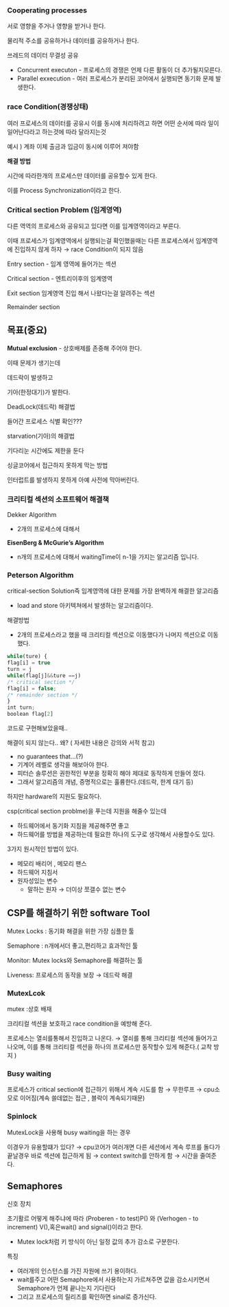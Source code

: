 ### Cooperating processes

서로 영향을 주거나 영향을 받거나 한다.

물리적 주소를 공유하거나 데이터를 공유하거나 한다.

쓰레드의 데이터 무결성 공유

- Concurrent executon -  프로세스의 경쟁은 언제 다른 활동이 더 추가될지모른다.
- Parallel exxecution - 여러 프로세스가 분리된 코어에서 실행되면 동기화 문제 발생한다.

### race Condition(경쟁상태)

여러 프로세스의 데이터를 공유시 이를 동시에 처리하려고 하면 어떤 순서에 따라  일이 일어난다라고 하는것에 따라 달라지는것

예시 ) 계좌 이체 출금과 입금이 동시에 이루어 져야함

**해결 방법**

시간에 따라한개의 프로세스만 데이터를 공유할수 있게 한다.

이를 Process Synchronization이라고 한다.

### Critical section Problem (임계영역)

다른 역역의 프로세스와 공유되고 있다면 이를 임계영역이라고 부른다.

이때  프로세스가 임계영역에서 실행되는걸 확인했을때는 다른 프로세스에서 임계영역에 진입하지 않게 하자 → race Condition이 되지 않음

Entry section - 임계 영역에 들어가는 섹션

Critical section - 엔트리이후의 임계영역

Exit section 임계영역 진입 해서 나왔다는걸 알려주는 섹션

Remainder section

## 목표(중요)

**Mutual exclusion** - 상호배제를 존중해 주어야 한다.

이때 문제가 생기는데

 데드락이 발생하고 

기아(한정대기)가  발한다.

DeadLock(데드락) 해결법

들어간 프로세스 식별 확인???

starvation(기아)의 해결법

 기다리눈 시간에도 제한을 둔다

싱글코어에서 접근하지 못하게 막는 방법

인터럽트를 발생하지 못하게 아예 사전에 막아버린다.

### 크리티컬 섹션의 소프트웨어 해결책

Dekker Algorithm

- 2개의 프로세스에 대해서

**EisenBerg & McGurie’s Algorithm**

- n개의 프로세스에 대해서 waitingTime이  n-1을 가지는 알고리즘 입니다.

### Peterson Algorithm

critical-section Solution즉 임계영역에 대한 문제를 가장 완벽하게 해결한 알고리즘

- load and store 아키텍쳐에서 발생하는 알고리즘이다.

해결방법

- 2개의 프로세스라고 했을 때 크리티컬 섹션으로 이동했다가  나머지 섹션으로 이동했다.

```jsx
while(ture) {
flag[i] = true
turn = j
while(flag[j]&&ture ==j) 
/* critical section */
flag[i] = false;
/* remainder section */
}
int turn;
boolean flag[2]

```

코드로 구현해보았을때..

해결이 되지 않는다.. 왜? ( 자세한 내용은 강의와 서적 참고)

- no guarantees that…(?)
- 기계어 레벨로 생각을 해보아야 한다.
- 피터슨 솔루션은 권한적인 부분을 정확히 해야 제대로 동작하게 만들어 졌다.
- 그래서 알고리즘의 개념, 증명적으로는 훌륭한다.(데드락, 한계 대기 등)

하지만 hardware의 지원도 필요하다.

csp(critical section problme)을 푸는데 지원을 해줄수 있는데

- 하드웨어에서 동기화 지침을 제공해주면 좋고
- 하드웨어를 방법을 제공하는데 필요한 하나의 도구로 생각해서 사용할수도 있다.

3가지 원시적인 방법이 있다.

- 메모리 배리어 , 메모리 팬스
- 하드웨어 지침서
- 원자성있는 변수
    - 말하는 원자 → 더이상 쪼갤수 없는 변수

## CSP를 해결하기 위한 software  Tool

Mutex Locks :  동기화 해결을 위한 가장 심플한 툴

Semaphore : n개에서더 좋고,편리하고 효과적인 툴

Monitor:  Mutex locks와 Semaphore를 해결하는 툴

Liveness: 프로세스의 동작을 보장 → 데드락 해결

### MutexLcok

mutex :상호 배재

크리티컬 섹션을 보호하고 race condition을 예방해 준다.

프로세스는 열쇠를통해서 진입하고 나온다. → 열쇠를 통해 크리티컬 섹션에 들어가고 나오며, 이를 통해 크리티컬 섹션을 하나의 프로세스만 동작할수 있게 해준다.( 교착 방지 )

### Busy waiting

프로세스가 critical section에 접근하기 위해서 계속 시도를 함 → 무한루프 → cpu소모로 이어짐(계속 쓸데없는 접근 , 블락이 계속되기때문)

### Spinlock

MutexLock을 사용해 busy waiting을 하는 경우

이경우가 유용할떄가 있다? → cpu코어가 여러개면 다른 세션에서 계속 루프를 돌다가 끝날경우 바로 섹션에 접근하게 됨 → context switch를 안하게 함 → 시간을 줄여준다.

## Semaphores

신호 장치

초기활르 어떻게 해주냐에 따라   (Proberen - to test)P()  와 (Verhogen - to increment) V(),혹은wait() and signal()이라고 한다.

- Mutex lock처럼 키 방식이 아닌 일정 값의 추가 감소로 구분한다.

특징

- 여러개의 인스턴스를 가진 자원에 쓰기 용이하다.
- wait를주고 어떤 Semaphore에서 사용하는지 가르쳐주면 값을 감소시키면서 Semaphore가 언제 끝나는지 기다린다
- 그리고 프로세스의 릴리즈를 확인하면  sinal로 증가신다.
